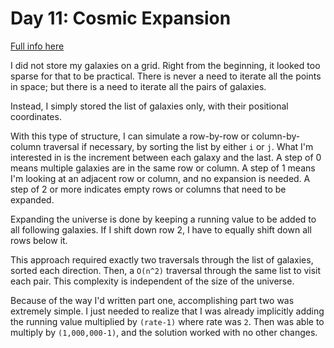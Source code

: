 # Day 11: Cosmic Expansion

[Full info here](https://adventofcode.com/2023/day/11)

I did not store my galaxies on a grid. Right from the beginning, it looked too
sparse for that to be practical. There is never a need to iterate all the points
in space; but there is a need to iterate all the pairs of galaxies.

Instead, I simply stored the list of galaxies only, with their positional coordinates.

With this type of structure, I can simulate a row-by-row or column-by-column
traversal if necessary, by sorting the list by either `i` or `j`.  What I'm
interested in is the increment between each galaxy and the last. A step of 0 means
multiple galaxies are in the same row or column. A step of 1 means I'm looking at an
adjacent row or column, and no expansion is needed. A step of 2 or more indicates
empty rows or columns that need to be expanded.

Expanding the universe is done by keeping a running value to be added to all
following galaxies. If I shift down row 2, I have to equally shift down all rows
below it.

This approach required exactly two traversals through the list of galaxies, sorted
each direction. Then, a `O(n^2)` traversal through the same list to visit each
pair. This complexity is independent of the size of the universe.

Because of the way I'd written part one, accomplishing part two was extremely 
simple. I just needed to realize that I was already implicitly adding the running
value multiplied by `(rate-1)` where rate was `2`. Then was able to multiply by
`(1,000,000-1)`, and the solution worked with no other changes.



